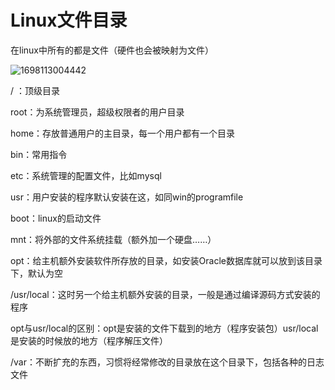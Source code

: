 # Linux文件目录

在linux中所有的都是文件（硬件也会被映射为文件）

![1698113004442](C:\Users\86182\AppData\Roaming\Typora\typora-user-images\1698113004442.png)

/ ：顶级目录

root：为系统管理员，超级权限者的用户目录

home：存放普通用户的主目录，每一个用户都有一个目录

bin：常用指令

etc：系统管理的配置文件，比如mysql

usr：用户安装的程序默认安装在这，如同win的programfile

boot：linux的启动文件

mnt：将外部的文件系统挂载（额外加一个硬盘……）

opt：给主机额外安装软件所存放的目录，如安装Oracle数据库就可以放到该目录下，默认为空

/usr/local：这时另一个给主机额外安装的目录，一般是通过编译源码方式安装的程序

opt与usr/local的区别：opt是安装的文件下载到的地方（程序安装包）usr/local是安装的时候放的地方（程序解压文件）

/var：不断扩充的东西，习惯将经常修改的目录放在这个目录下，包括各种的日志文件

